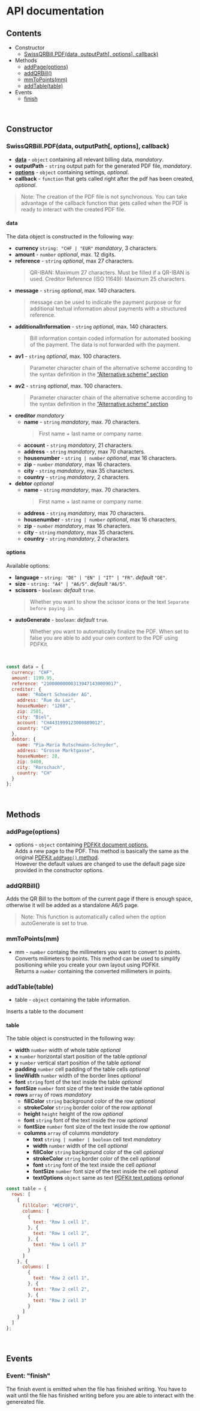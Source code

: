 # API documentation

## Contents

- Constructor
  - [SwissQRBill.PDF(data, outputPath[, options], callback)](#swissqrbillpdfdata-outputpath-options-callback)
- Methods
  - [addPage(options)](#addpageoptions)
  - [addQRBill()](#addqrbill)
  - [mmToPoints(mm)](#mmtopointsmm)
  - [addTable(table)](#addtabletable)
- Events
  - [finish](#event-finish)

<br/>

## Constructor

### SwissQRBill.PDF(data, outputPath[, options], callback)

 - [**data**](#data) - `object` containing all relevant billing data, *mandatory*.
 - **outputPath** - `string` output path for the generated PDF file, *mandatory*.
 - [**options**](#options) - `object` containing settings, *optional*.
 - **callback** - `function` that gets called right after the pdf has been created, *optional*.

> Note: The creation of the PDF file is not synchronous. You can take advantage of the callback function that gets called when the PDF is ready to interact with the created PDF file.

#### data

  The data object is constructed in the following way:

  - **currency** `string: "CHF | "EUR"` *mandatory*, 3 characters.
  - **amount** - `number` *optional*, max. 12 digits.
  - **reference** - `string` *optional*, max 27 characters.
    > QR-IBAN: Maximum 27 characters. Must be filled if a QR-IBAN is used.
      Creditor Reference (ISO 11649): Maximum 25 characters.
  - **message** - `string` *optional*, max. 140 characters.
    > message can be used to indicate the payment purpose or for additional textual information about payments with a structured reference.
  - **additionalInformation** - `string` *optional*, max. 140 characters.
    > Bill information contain coded information for automated booking of the payment. The data is not forwarded with the payment.
  - **av1** - `string` *optional*, max. 100 characters.
    > Parameter character chain of the alternative scheme according to the syntax definition in the [“Alternative scheme” section](https://www.paymentstandards.ch/dam/downloads/ig-qr-bill-en.pdf)
  - **av2** - `string` *optional*, max. 100 characters.
    > Parameter character chain of the alternative scheme according to the syntax definition in the [“Alternative scheme” section](https://www.paymentstandards.ch/dam/downloads/ig-qr-bill-en.pdf)
  - **creditor** *mandatory*
    - **name** - `string` *mandatory*, max. 70 characters.
      > First name + last name or company name.
    - **account** - `string` *mandatory*, 21 characters.
    - **address** - `string` *mandatory*, max 70 characters.
    - **housenumber** - `string | number` *optional*, max 16 characters.
    - **zip** - `number` *mandatory*, max 16 characters.
    - **city** - `string` *mandatory*, max 35 characters.
    - **country** - `string` *mandatory*, 2 characters.
  - **debtor** *optional*
    - **name** - `string` *mandatory*, max. 70 characters.
      > First name + last name or company name.
    - **address** - `string` *mandatory*, max 70 characters.
    - **housenumber** - `string | number` *optional*, max 16 characters.
    - **zip** - `number` *mandatory*, max 16 characters.
    - **city** - `string` *mandatory*, max 35 characters.
    - **country** - `string` *mandatory*, 2 characters.


#### options

  Available options: 

   - **language** - `string: "DE" | "EN" | "IT" | "FR"`. *default* `"DE"`.
   - **size** - `string: "A4" | "A6/5"`. *default* `"A6/5"`.
   - **scissors** - `boolean`: *default* `true`.
     > Whether you want to show the scissor icons or the text `Separate before paying in`.
   - **autoGenerate** - `boolean`: *default* `true`.
     > Whether you want to automatically finalize the PDF. When set to false you are able to add your own content to the PDF using PDFKit.

<br/>


```js
const data = {
  currency: "CHF",
  amount: 1199.95,
  reference: "210000000003139471430009017",
  creditor: {
    name: "Robert Schneider AG",
    address: "Rue du Lac",
    houseNumber: "1268",
    zip: 2501,
    city: "Biel",
    account: "CH4431999123000889012",
    country: "CH"
  },
  debtor: {
    name: "Pia-Maria Rutschmann-Schnyder",
    address: "Grosse Marktgasse",
    houseNumber: 28,
    zip: 9400,
    city: "Rorschach",
    country: "CH"
  }
};
```

<br/>

## Methods

### addPage(options)
 - options - `object` containing [PDFKit document options.](https://pdfkit.org/docs/getting_started.html#adding_pages)  
Adds a new page to the PDF.
This method is basically the same as the original [PDFKit `addPage()` method](https://pdfkit.org/docs/getting_started.html#adding_pages).  
However the default values are changed to use the default page size provided in the constructor options.


### addQRBill()
Adds the QR Bill to the bottom of the current page if there is enough space, otherwise it will be added as a standalone A6/5 page.
> Note: This function is automatically called when the option autoGenerate is set to true.

### mmToPoints(mm)
 - mm - `number` containg the millimeters you want to convert to points.  
 Converts milimeters to points. This method can be used to simplify positioning while you create your own layout using PDFKit.  
 Returns a `number` containing the converted millimeters in points.

### addTable(table)
 - table - `object` containing the table information.

 Inserts a table to the document

 #### table

  The table object is constructed in the following way:

  - **width** `number` width of whole table *optional*<br/>
  - **x** `number` horizontal start position of the table *optional*<br/>
  - **y** `number` vertical start position of the table *optional*<br/>
  - **padding** `number` cell padding of the table cells *optional*<br/>
  - **lineWidth** `number` width of the border lines *optional*<br/>
  - **font** `string` font of the text inside the table *optional*<br/>
  - **fontSize** `number` font size of the text inside the table *optional*<br/>
  - **rows** `array` of rows *mandatory*
    - **fillColor** `string` background color of the row *optional*<br/>
    - **strokeColor** `string` border color of the row *optional*<br/>
    - **height** `height` height of the row *optional*<br/>
    - **font** `string` font of the text inside the row *optional*<br/>
    - **fontSize** `number` font size of the text inside the row *optional*<br/>
    - **columns** `array` of columns *mandatory*<br/>
      - **text** `string | number | boolean` cell text *mandatory*<br/>
      - **width** `number` width of the cell *optional*<br/>
      - **fillColor** `string` background color of the cell *optional*<br/>
      - **strokeColor** `string` border color of the cell *optional*<br/>
      - **font** `string` font of the text inside the cell *optional*<br/>
      - **fontSize** `number` font size of the text inside the cell *optional*<br/>
      - **textOptions** `object` same as text [PDFKit text options](http://pdfkit.org/docs/text.html#text_styling) *optional*<br/>

```js
const table = {
  rows: [
    {
      fillColor: "#ECF0F1",
      columns: [
        {
          text: "Row 1 cell 1",
        }, {
          text: "Row 1 cell 2",
        }, {
          text: "Row 1 cell 3"
        }
      ]
    }, {
      columns: [
        {
          text: "Row 2 cell 1",
        }, {
          text: "Row 2 cell 2",
        }, {
          text: "Row 2 cell 3"
        }
      ]
    }
  ]
};
```

<br/>

## Events

### Event: "finish"
The finish event is emitted when the file has finished writing. 
You have to wait until the file has finished writing before you are able to interact with the genereated file.